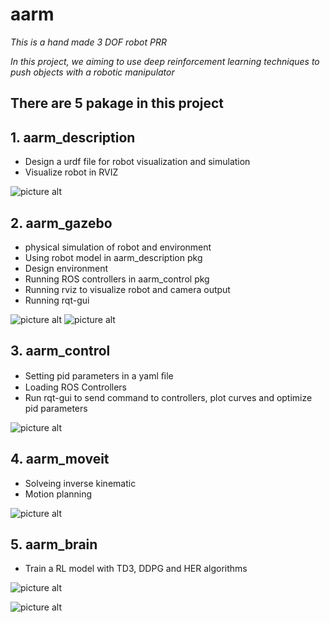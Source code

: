 # **aarm**

*This is a hand made 3 DOF robot PRR*

*In this project, we aiming to use deep reinforcement learning techniques to push objects with a robotic manipulator*

## There are 5 pakage in this project

## 1. aarm_description

* Design a urdf file for robot visualization and simulation
* Visualize robot in RVIZ

![picture alt](https://github.com/ake1999/aarm/blob/master/images/Screenshot_RVIZ.png "Screenshot_RVIZ")

## 2. aarm_gazebo

* physical simulation of robot and environment
* Using robot model in aarm_description pkg
* Design environment
* Running ROS controllers in aarm_control pkg
* Running rviz to visualize robot and camera output
* Running rqt-gui

![picture alt](https://github.com/ake1999/aarm/blob/master/images/Screenshot_gazebo.png "Screenshot_gazebo")
![picture alt](https://github.com/ake1999/aarm/blob/master/images/Screenshot_RVIZ_camera.png "Screenshot_RVIZ_camera")

## 3. aarm_control

* Setting pid parameters in a yaml ﬁle
* Loading ROS Controllers
* Run rqt-gui to send command to controllers, plot curves and optimize pid parameters

![picture alt](https://github.com/ake1999/aarm/blob/master/images/Screenshot_controlers.png "Screenshot_controlers")

## 4. aarm_moveit

* Solveing inverse kinematic
* Motion planning

![picture alt](https://github.com/ake1999/aarm/blob/master/images/Screenshot_moveit.jpg "Screenshot_moveit")

## 5. aarm_brain

* Train a RL model with TD3, DDPG and HER algorithms

![picture alt](https://github.com/ake1999/aarm/blob/master/images/DDPG.jpg "DDPG")

![picture alt](https://github.com/ake1999/aarm/blob/master/images/project_scheme.png "project.scheme")
